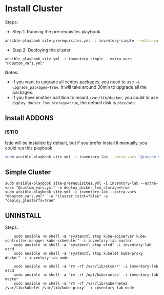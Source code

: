 # Install Cluster

Steps:

* Step 1: Running the pre-requisites playbook

```bash
ansible-playbook site-prerequisites.yml -i inventory-simple --extra-vars "@custom_vars.yml"
```

* Step 2: Deploying the cluster

```
ansible-playbook site.yml -i inventory-simple --extra-vars "@custom_vars.yml"
```

Notes:

* If you want to upgrade all centos packages, you need to use `-e upgrade_packages=true`. It will take around 30min to upgrade all the packages.
* If you have another partition to mount `/var/lib/docker`, you could to use `deploy_docker_lvm_storage=true`, the default disk is `/dev/sdb`

## Install ADDONS

### ISTIO

Istio will be installed by default, but if you prefer install it manually, you could run this playbook

```sh
sudo ansible-playbook site.yml -i inventory-lab --extra-vars "@custom_vars.yml" -t istio -e "deploy_istio=true"
```

## Simple Cluster

```shell
sudo ansible-playbook site-prerequisites.yml -i inventory-lab --extra-vars "@custom_vars.yml" -e deploy_docker_lvm_storage=true 
sudo ansible-playbook site.yml -i inventory-lab --extra-vars "@custom_vars.yml"  -e "cluster_taint=false" -e "deploy_glusterfs=true"
```


## UNINSTALL

Steps:

        sudo ansible -m shell -a "systemctl stop kube-apiserver kube-controller-manager kube-scheduler" -i inventory-lab master
        sudo ansible -m shell -a "systemctl stop etcd" -i inventory-lab etcd
        sudo ansible -m shell -a "systemctl stop kubelet kube-proxy docker" -i inventory-lab node

        sudo ansible -m shell -a 'rm -rf /var/lib/etcd/*' -i inventory-lab etcd
        sudo ansible -m shell -a 'rm -rf /opt/kubernetes' -i inventory-lab master
        sudo ansible -m shell -a 'rm -rf /var/lib/kubernetes /var/lib/kubelet /var/lib/kube-proxy' -i inventory-lab node
